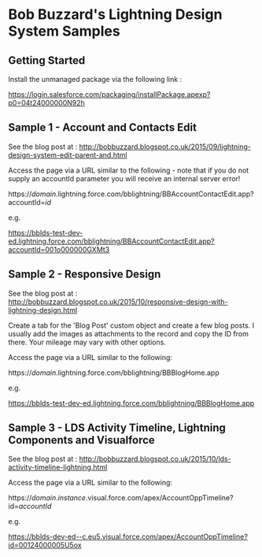 # Bob Buzzard's Lightning Design System Samples

## Getting Started
Install the unmanaged package via the following link :

https://login.salesforce.com/packaging/installPackage.apexp?p0=04t24000000N92h

## Sample 1 - Account and Contacts Edit
See the blog post at : http://bobbuzzard.blogspot.co.uk/2015/09/lightning-design-system-edit-parent-and.html

Access the page via a URL similar to the following - note that if you do not supply an accountId parameter you will receive an internal server error!

https://_domain_.lightning.force.com/bblightning/BBAccountContactEdit.app?accountId=_id_

e.g.

https://bblds-test-dev-ed.lightning.force.com/bblightning/BBAccountContactEdit.app?accountId=001o000000GXMt3

## Sample 2 - Responsive Design
See the blog post at : http://bobbuzzard.blogspot.co.uk/2015/10/responsive-design-with-lightning-design.html

Create a tab for the 'Blog Post' custom object and create a few blog posts. I usually add the images as attachments to the record and copy the ID from there. Your mileage may vary with other options.

Access the page via a URL similar to the following:

https://_domain_.lightning.force.com/bblightning/BBBlogHome.app

e.g.

https://bblds-test-dev-ed.lightning.force.com/bblightning/BBBlogHome.app

## Sample 3 - LDS Activity Timeline, Lightning Components and Visualforce
See the blog post at : http://bobbuzzard.blogspot.co.uk/2015/10/lds-activity-timeline-lightning.html

Access the page via a URL similar to the following:

https://_domain_._instance_.visual.force.com/apex/AccountOppTimeline?id=_accountId_

e.g.

https://bblds-dev-ed--c.eu5.visual.force.com/apex/AccountOppTimeline?id=00124000005U5ox
